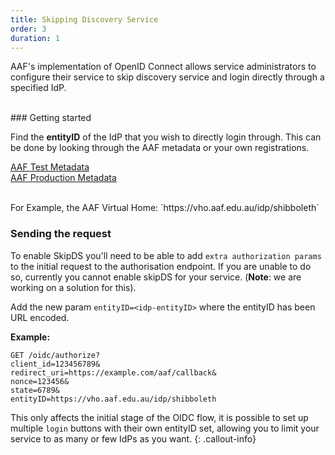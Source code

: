 ```yaml
---
title: Skipping Discovery Service
order: 3
duration: 1
---
```


AAF's implementation of OpenID Connect allows service administrators to configure their service to skip discovery service and login directly through a specified IdP.

<br>
### Getting started


Find the **entityID** of the IdP that you wish to directly login through. This can be done by looking through the AAF metadata or your own registrations.

<a href="https://md.test.aaf.edu.au/" class="btn btn-outline-primary mb-3">AAF Test Metadata</a>
<br>
<a href="https://md.aaf.edu.au/" class="btn btn-outline-primary">AAF Production Metadata</a>


<br>
For Example, the AAF Virtual Home: `https://vho.aaf.edu.au/idp/shibboleth`


### Sending the request


To enable SkipDS you'll need to be able to add `extra authorization params`  to the initial request to the
authorisation endpoint. If you are unable to do so, currently you cannot enable skipDS for your service. (**Note**: we are working on a solution for this).


Add the new param `entityID=<idp-entityID>` where the entityID has been URL encoded.


**Example:**

```
GET /oidc/authorize?
client_id=123456789&
redirect_uri=https://example.com/aaf/callback&
nonce=123456&
state=6789&
entityID=https://vho.aaf.edu.au/idp/shibboleth
```

This only affects the initial stage of the OIDC flow, it is possible to set up multiple `login` buttons with their own entityID set, allowing you to limit your service to as many or few IdPs as you want.
{: .callout-info}
